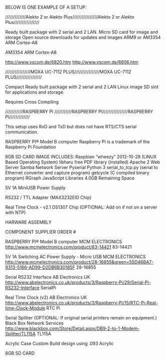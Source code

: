 BELOW IS ONE EXAMPLE OF A SETUP:

/////////////Alekto 2 or Alekto Plus////////////////Alekto 2 or Alekto Plus////////////////

Ready built package with 2 serial and 2 LAN.
Micro SD card for image and storage 
Open source downloads for updates and images
ARM9 or AM3354 ARM Cortex-A8

AM3354 ARM Cortex-A8

http://www.vscom.de/6820.htm
http://www.vscom.de/6806.htm






////////////////MOXA UC-7112 PLUS////////////////MOXA UC-7112 PLUS////////////////

Compact
Ready built package with 2 serial and 2 LAN 
Linux image 
SD slot for applications and storage.

Requires Cross Compiling 



///////////RASPBERRY PI ///////////RASPBERRY PI////////////////RASPBERRY PI/////////////              


This setup uses RxD and TxD but does not have RTS/CTS serial communication.

RASPBERRY PI® Model B computer
Raspberry Pi is a trademark of the Raspberry Pi Foundation

8GB SD CARD IMAGE INCLUDES:
Raspbian “wheezy” 2012-10-28 (LINUX Based Operating System)
libharu free PDF library (installed)
Apache 2 Web Server
Samba Network Server
Pyserial
Python 3
serial_to_tcp.py (serial to Ethernet converter and capture program)
getcycle (C compiled binary program)
RGraph JavaScript Libraries
4.0GB Remaining Space

5V 1A MiniUSB Power Supply

RS232 / TTL Adapter (MAX3232EID Chip)

Real Time Clock - v2.1 DS1307 Chip (OPTIONAL: Add on if not on a server with NTP)




HARWARE ASSEMBLY

COMPONENT SUPPLIER ORDER #

RASPBERRY PI®
Model B computer
MCM ELECTRONICS
http://www.mcmelectronics.com/product/83-14421
83-14421


5V 1A Switching
AC Power Supply -
Micro USB
MCM ELECTRONICS
http://www.mcmelectronics.com/product/28-16855&green=55D46BA7-9313-5166-AD99-D2DB6B30185F
28-16855


Serial RS232
Interface
AB Electronics UK
http://www.abelectronics.co.uk/products/3/Raspberry-Pi/29/Serial-Pi-RS232-Interface
SerialPi


Real Time
Clock (v2)
AB Electronics UK
http://www.abelectronics.co.uk/products/3/Raspberry-Pi/15/RTC-Pi-Real-time-Clock-Module
RTC Pi


Serial Splitter
(OPTIONAL: If original serial printers remain on equipment.)
Black Box Network Services
http://www.blackbox.com/Store/Detail.aspx/DB9-2-to-1-Modem-Splitter/TL115A
TL115A


Acrylic Case Custom Build design using .093 Acrylic


8GB SD CARD
